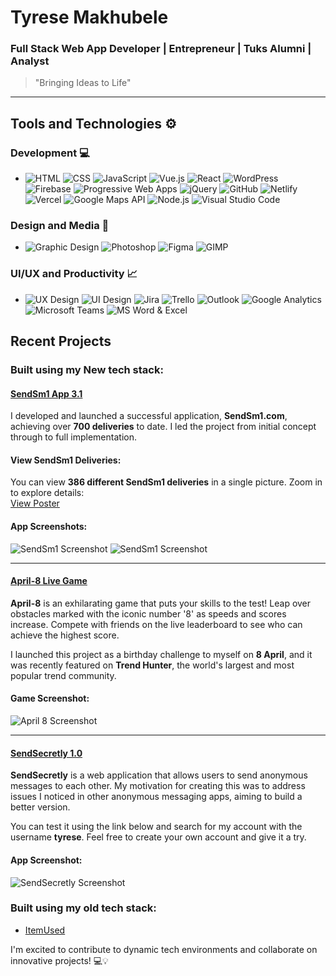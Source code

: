 # Tyrese Makhubele

### **Full Stack Web App Developer | Entrepreneur | Tuks Alumni | Analyst**

> "Bringing Ideas to Life"

---

## Tools and Technologies ⚙️

### Development 💻
- ![HTML](https://img.shields.io/badge/-HTML5-E34F26?style=flat&logo=html5&logoColor=white) ![CSS](https://img.shields.io/badge/-CSS3-1572B6?style=flat&logo=css3&logoColor=white) ![JavaScript](https://img.shields.io/badge/-JavaScript-F7DF1E?style=flat&logo=javascript&logoColor=white) ![Vue.js](https://img.shields.io/badge/-Vue.js-4FC08D?style=flat&logo=vue.js&logoColor=white) ![React](https://img.shields.io/badge/-React-61DAFB?style=flat&logo=react&logoColor=white) ![WordPress](https://img.shields.io/badge/-WordPress-21759B?style=flat&logo=wordpress&logoColor=white) ![Firebase](https://img.shields.io/badge/-Firebase-FFCA28?style=flat&logo=firebase&logoColor=white) ![Progressive Web Apps](https://img.shields.io/badge/-PWA-5A0FC8?style=flat&logo=google-chrome&logoColor=white) ![jQuery](https://img.shields.io/badge/-jQuery-0769AD?style=flat&logo=jquery&logoColor=white) ![GitHub](https://img.shields.io/badge/-GitHub-181717?style=flat&logo=github&logoColor=white) ![Netlify](https://img.shields.io/badge/-Netlify-00C7B7?style=flat&logo=netlify&logoColor=white) ![Vercel](https://img.shields.io/badge/-Vercel-000000?style=flat&logo=vercel&logoColor=white) ![Google Maps API](https://img.shields.io/badge/-Google%20Maps%20API-4285F4?style=flat&logo=google-maps&logoColor=white) ![Node.js](https://img.shields.io/badge/-Node.js-339933?style=flat&logo=node.js&logoColor=white) ![Visual Studio Code](https://img.shields.io/badge/-VS%20Code-007ACC?style=flat&logo=visual-studio-code&logoColor=white)



### Design and Media 🎨
- ![Graphic Design](https://img.shields.io/badge/-Graphic%20Design-E34F26?style=flat&logo=adobe-illustrator&logoColor=white) ![Photoshop](https://img.shields.io/badge/-Photoshop-31A8FF?style=flat&logo=adobe-photoshop&logoColor=white) ![Figma](https://img.shields.io/badge/-Figma-F24E1E?style=flat&logo=figma&logoColor=white) ![GIMP](https://img.shields.io/badge/-GIMP-5C5543?style=flat&logo=gimp&logoColor=white)

### UI/UX and Productivity 📈
- ![UX Design](https://img.shields.io/badge/-UX%20Design-5C5543?style=flat&logo=uxdesign&logoColor=white) ![UI Design](https://img.shields.io/badge/-UI%20Design-5C5543?style=flat&logo=uidesign&logoColor=white) ![Jira](https://img.shields.io/badge/-Jira-0052CC?style=flat&logo=jira&logoColor=white) ![Trello](https://img.shields.io/badge/-Trello-0079BF?style=flat&logo=trello&logoColor=white) ![Outlook](https://img.shields.io/badge/-Outlook-0078D4?style=flat&logo=microsoft-outlook&logoColor=white) ![Google Analytics](https://img.shields.io/badge/-Google%20Analytics-E37400?style=flat&logo=google-analytics&logoColor=white) ![Microsoft Teams](https://img.shields.io/badge/-Microsoft%20Teams-6264A7?style=flat&logo=microsoft-teams&logoColor=white) ![MS Word & Excel](https://img.shields.io/badge/-MS%20Word%20&%20Excel-217346?style=flat&logo=microsoft-office&logoColor=white)


## Recent Projects
### Built using my New tech stack:

#### [SendSm1 App 3.1](https://sendsm1-app.web.app/)

I developed and launched a successful application, **SendSm1.com**, achieving over **700 deliveries** to date. I led the project from initial concept through to full implementation.

#### View SendSm1 Deliveries:
You can view **386 different SendSm1 deliveries** in a single picture. Zoom in to explore details:  
[View Poster](https://firebasestorage.googleapis.com/v0/b/sendsm1-app.appspot.com/o/Assets%2FBiggest%20SendSm1%20Poster%20100%20.webp?alt=media&token=10896160-6cae-4695-ba9a-2d4b71e00650)

#### App Screenshots:
![SendSm1 Screenshot](https://firebasestorage.googleapis.com/v0/b/tyresesoftware.appspot.com/o/Assets%2FDope%20App%20Designs%20(1).webp?alt=media&token=b60f243e-c405-4241-8959-71b9d2c9ee52)
![SendSm1 Screenshot](https://firebasestorage.googleapis.com/v0/b/tyresesoftware.appspot.com/o/Assets%2FDope%20App%20Designs%20(4).webp?alt=media&token=36767f0b-ef3f-4a36-affe-af0c8dc1f015)

---

#### [April-8 Live Game](https://april8s.web.app/)

**April-8** is an exhilarating game that puts your skills to the test! Leap over obstacles marked with the iconic number '8' as speeds and scores increase. Compete with friends on the live leaderboard to see who can achieve the highest score.

I launched this project as a birthday challenge to myself on **8 April**, and it was recently featured on **Trend Hunter**, the world's largest and most popular trend community.

#### Game Screenshot:
![April 8 Screenshot](https://firebasestorage.googleapis.com/v0/b/april8s.appspot.com/o/Assets%2FDope%20App%20Designs%20(7).webp?alt=media&token=322543bc-8f30-411f-be57-f048b195949c)

---

#### [SendSecretly 1.0](https://sendsecretly.web.app/)

**SendSecretly** is a web application that allows users to send anonymous messages to each other. My motivation for creating this was to address issues I noticed in other anonymous messaging apps, aiming to build a better version.

You can test it using the link below and search for my account with the username **tyrese**. Feel free to create your own account and give it a try.

#### App Screenshot:
![SendSecretly Screenshot](https://firebasestorage.googleapis.com/v0/b/tyresesoftware.appspot.com/o/Assets%2FDope%20App%20Designs%20(3).webp?alt=media&token=31c8ad45-34e4-4b62-9a91-f337bf39017e)


### Built using my old tech stack:
- [ItemUsed](https://itemused.sendsm1.com/)

I'm excited to contribute to dynamic tech environments and collaborate on innovative projects! 💻💡
